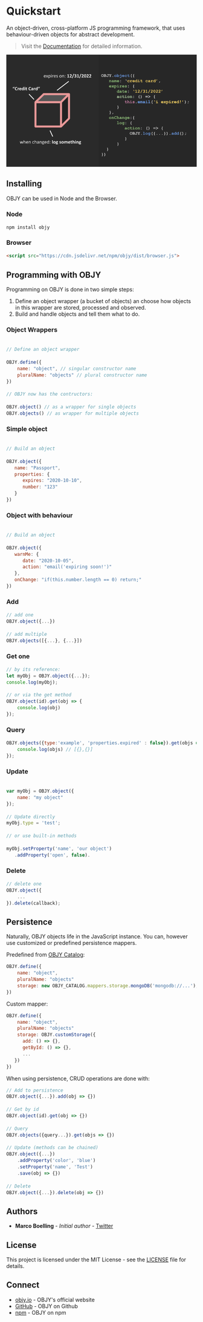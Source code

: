 # Quickstart

An object-driven, cross-platform JS programming framework, that uses behaviour-driven objects for abstract development.

> Visit the [Documentation](https://objy.io/docs/./#DOCUMENTATION) for detailed information.

![OBJY LOGO](../assets/img/OBJY-object-code.png "OBJY")

## Installing

OBJY can be used in Node and the Browser.

### Node

```shell
npm install objy
```

### Browser

```html
<script src="https://cdn.jsdelivr.net/npm/objy/dist/browser.js">
```



## Programming with OBJY

Programming on OBJY is done in two simple steps:

1. Define an object wrapper (a bucket of objects) an choose how objects in this wrapper are stored, processed and observed.
2. Build and handle objects and tell them what to do.


### Object Wrappers

```javascript

// Define an object wrapper

OBJY.define({
	name: "object", // singular constructor name
	pluralName: "objects" // plural constructor name
})

// OBJY now has the contructors:

OBJY.object() // as a wrapper for single objects
OBJY.objects() // as wrapper for multiple objects
```

### Simple object

```javascript

// Build an object

OBJY.object({
   name: "Passport",
   properties: {
      expires: "2020-10-10",
      number: "123"
   }
})
```

### Object with behaviour

```javascript

// Build an object

OBJY.object({
   warnMe: {
      date: "2020-10-05",
      action: "email('expiring soon!')"
   },
   onChange: "if(this.number.length == 0) return;"
})
```

### Add

```javascript
// add one
OBJY.object({...})

// add multiple
OBJY.objects([{...}, {...}])
```

### Get one
```javascript
// by its reference:
let myObj = OBJY.object({...});
console.log(myObj);

// or via the get method
OBJY.object(id).get(obj => {
	console.log(obj)
});
```

### Query

```javascript
OBJY.objects({type:'example', 'properties.expired' : false}).get(objs => {
	console.log(objs) // [{},{}]
});
```

### Update

```javascript

var myObj = OBJY.object({
	name: "my object"
});

// Update directly
myObj.type = 'test';

// or use built-in methods

myObj.setProperty('name', 'our object')
   .addProperty('open', false).
```

### Delete

```javascript
// delete one
OBJY.object({
	...
}).delete(callback);
```


## Persistence

Naturally, OBJY objects life in the JavaScript instance. You can, however use customized or predefined persistence mappers.

Predefined from [OBJY Catalog](...):

```javascript
OBJY.define({
	name: "object",
	pluralName: "objects"
	storage: new OBJY_CATALOG.mappers.storage.mongoDB('mongodb://...'), 
})
```

Custom mapper:

```javascript
OBJY.define({
	name: "object",
	pluralName: "objects"
	storage: OBJY.customStorage({
      add: () => {},
      getById: () => {},
      ...
   })
})
```

When using persistence, CRUD operations are done with:


```javascript
// Add to persistence
OBJY.object({...}).add(obj => {})

// Get by id
OBJY.object(id).get(obj => {})

// Query
OBJY.objects({query...}).get(objs => {})

// Update (methods can be chained)
OBJY.object({...})
	.addProperty('color', 'blue')
	.setProperty('name', 'Test')
	.save(obj => {})

// Delete
OBJY.object({...}).delete(obj => {})
```


## Authors

* **Marco Boelling** - *Initial author* - [Twitter](https://twitter.com/marcoboelling)

## License

This project is licensed under the MIT License - see the [LICENSE](https://github.com/objy-org/objy/blob/master/LICENSE.md) file for details.

## Connect

* [objy.io](https://objy.io) - OBJY's official website
* [GitHub](https://github.com/objy-org) - OBJY on Github
* [npm](https://www.npmjs.com/package/objy) - OBJY on npm
